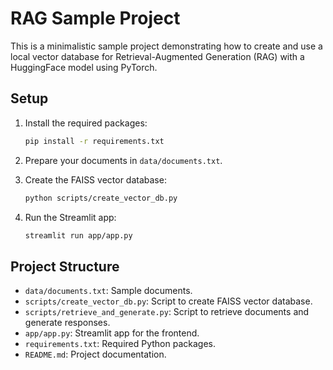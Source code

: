 # RAG Sample Project

This is a minimalistic sample project demonstrating how to create and use a local vector database for Retrieval-Augmented Generation (RAG) with a HuggingFace model using PyTorch.

## Setup

1. Install the required packages:

    ```bash
    pip install -r requirements.txt
    ```

2. Prepare your documents in `data/documents.txt`.

3. Create the FAISS vector database:

    ```bash
    python scripts/create_vector_db.py
    ```

4. Run the Streamlit app:

    ```bash
    streamlit run app/app.py
    ```

## Project Structure

- `data/documents.txt`: Sample documents.
- `scripts/create_vector_db.py`: Script to create FAISS vector database.
- `scripts/retrieve_and_generate.py`: Script to retrieve documents and generate responses.
- `app/app.py`: Streamlit app for the frontend.
- `requirements.txt`: Required Python packages.
- `README.md`: Project documentation.
